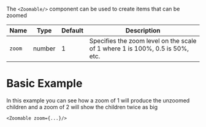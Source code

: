 The `<Zoomable/>` component can be used to create items that can be zoomed
 
 
Name|Type|Default|Description
---|---|---|---
`zoom`|number|1|Specifies the zoom level on the scale of 1 where 1 is 100%, 0.5 is 50%, etc.
 
# Basic Example
 
In this example you can see how a zoom of 1 will produce the unzoomed children and a zoom of 2 will show the children twice as big
```
<Zoomable zoom={...}/>
```
